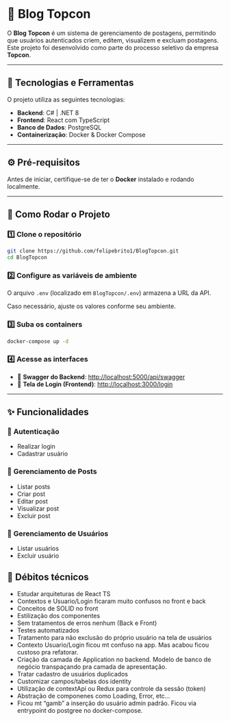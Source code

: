 # 📌 Blog Topcon

O **Blog Topcon** é um sistema de gerenciamento de postagens, permitindo que usuários autenticados criem, editem, visualizem e excluam postagens.  
Este projeto foi desenvolvido como parte do processo seletivo da empresa **Topcon**.

---

## 🚀 Tecnologias e Ferramentas  

O projeto utiliza as seguintes tecnologias:  

- **Backend**: C# | .NET 8  
- **Frontend**: React com TypeScript  
- **Banco de Dados**: PostgreSQL  
- **Containerização**: Docker & Docker Compose  

---

## ⚙️ Pré-requisitos  

Antes de iniciar, certifique-se de ter o **Docker** instalado e rodando localmente.  

---

## 🏃 Como Rodar o Projeto  

### 1️⃣ Clone o repositório  

```bash
git clone https://github.com/felipebrito1/BlogTopcon.git
cd BlogTopcon
```

### 2️⃣ Configure as variáveis de ambiente  

O arquivo `.env` (localizado em `BlogTopcon/.env`) armazena a URL da API.  

Caso necessário, ajuste os valores conforme seu ambiente.  

### 3️⃣ Suba os containers  

```bash
docker-compose up -d
```

### 4️⃣ Acesse as interfaces  

- 📜 **Swagger do Backend**: [http://localhost:5000/api/swagger](http://localhost:5000/api/swagger)  
- 🔐 **Tela de Login (Frontend)**: [http://localhost:3000/login](http://localhost:3000/login)  

---

## ✨ Funcionalidades  

### 🔹 **Autenticação**  
- Realizar login  
- Cadastrar usuário  

### 📝 **Gerenciamento de Posts**  
- Listar posts  
- Criar post  
- Editar post  
- Visualizar post  
- Excluir post  

### 👥 **Gerenciamento de Usuários**  
- Listar usuários  
- Excluir usuário  

## 📌 Débitos técnicos
- Estudar arquiteturas de React TS
- Contextos e Usuario/Login ficaram muito confusos no front e back
- Conceitos de SOLID no front
- Estilização dos componentes
- Sem tratamentos de erros nenhum (Back e Front)
- Testes automatizados
- Tratamento para não exclusão do próprio usuário na tela de usuários
- Contexto Usuario/Login ficou mt confuso na app. Mas acabou ficou custoso pra refatorar.
- Criação da camada de Application no backend. Modelo de banco de negócio transpaçando pra camada de apresentação.
- Tratar cadastro de usuários duplicados
- Customizar campos/tabelas dos identity
- Utilização de contextApi ou Redux para controle da sessão (token)
- Abstração de componenes como Loading, Error, etc…
- Ficou mt “gamb” a inserção do usuário admin padrão. Ficou via entrypoint do postgree no docker-compose.